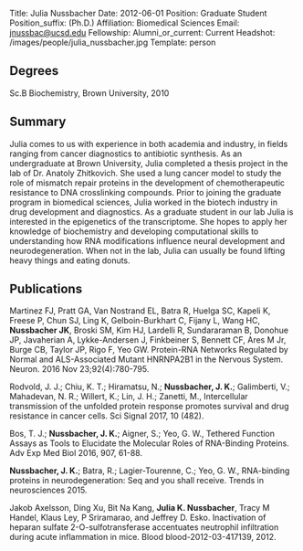 Title: Julia Nussbacher
Date: 2012-06-01
Position: Graduate Student
Position_suffix: (Ph.D.)
Affiliation: Biomedical Sciences
Email: jnussbac@ucsd.edu
Fellowship:
Alumni_or_current: Current
Headshot: /images/people/julia_nussbacher.jpg
Template: person
<!-- Status: draft -->

## Degrees

Sc.B Biochemistry, Brown University, 2010<br>

## Summary

Julia comes to us with experience in both academia and industry, in fields ranging from cancer diagnostics to antibiotic synthesis. As an undergraduate at Brown University, Julia completed a thesis project in the lab of Dr. Anatoly Zhitkovich. She used a lung cancer model to study the role of mismatch repair proteins in the development of chemotherapeutic resistance to DNA crosslinking compounds. Prior to joining the graduate program in biomedical sciences, Julia worked in the biotech industry in drug development and diagnostics. As a graduate student in our lab Julia is interested in the epigenetics of the transcriptome. She hopes to apply her knowledge of biochemistry and developing computational skills to understanding how RNA modifications influence neural development and neurodegeneration. When not in the lab, Julia can usually be found lifting heavy things and eating donuts.

## Publications

Martinez FJ, Pratt GA, Van Nostrand EL, Batra R, Huelga SC, Kapeli K, Freese P, Chun SJ, Ling K, Gelboin-Burkhart C, Fijany L, Wang HC, **Nussbacher JK**, Broski 
SM, Kim HJ, Lardelli R, Sundararaman B, Donohue JP, Javaherian A, Lykke-Andersen J, Finkbeiner S, Bennett CF, Ares M Jr, Burge CB, Taylor JP, Rigo F, Yeo GW.
Protein-RNA Networks Regulated by Normal and ALS-Associated Mutant HNRNPA2B1 in the Nervous System. Neuron. 2016 Nov 23;92(4):780-795. 


Rodvold, J. J.; Chiu, K. T.; Hiramatsu, N.; **Nussbacher, J. K.**; Galimberti, V.; Mahadevan, N. R.; Willert, K.; Lin, J. H.; Zanetti, M., Intercellular transmission of the unfolded protein response promotes survival and drug resistance in cancer cells. Sci Signal 2017, 10 (482).

Bos, T. J.; **Nussbacher, J. K.**; Aigner, S.; Yeo, G. W., Tethered Function Assays as Tools to Elucidate the Molecular Roles of RNA-Binding Proteins. Adv Exp Med Biol 2016, 907, 61-88.

**Nussbacher, J. K.**; Batra, R.; Lagier-Tourenne, C.; Yeo, G. W., RNA-binding proteins in neurodegeneration: Seq and you shall receive. Trends in neurosciences 2015.

Jakob Axelsson, Ding Xu, Bit Na Kang, **Julia K. Nussbacher**, Tracy M Handel, Klaus Ley, P Sriramarao, and Jeffrey D. Esko. Inactivation of heparan sulfate 2-O-sulfotransferase accentuates neutrophil infiltration during acute inflammation in mice. Blood blood-2012-03-417139, 2012.